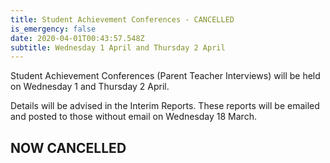 ```yaml
---
title: Student Achievement Conferences - CANCELLED
is_emergency: false
date: 2020-04-01T00:43:57.548Z
subtitle: Wednesday 1 April and Thursday 2 April
---
```

Student Achievement Conferences (Parent Teacher Interviews) will be held on Wednesday 1 and Thursday 2 April.  

Details will be advised in the Interim Reports.  These reports will be emailed and posted to those without email on Wednesday 18 March.  

## NOW CANCELLED
 